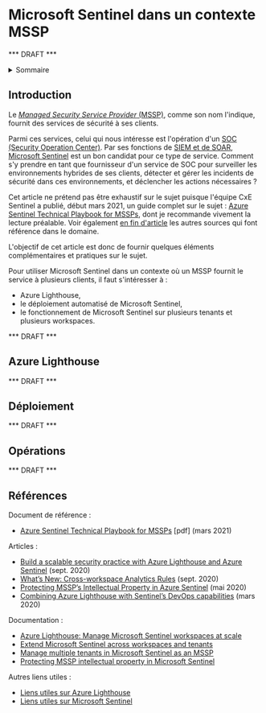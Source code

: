 # Microsoft Sentinel dans un contexte MSSP

*** DRAFT ***

<details><summary>Sommaire</summary>

* [Introduction](#intro)
* [Azure Lighthouse](#lighthouse)
* [Déploiement](#deployment)
* [Opérations](#operations)
* [Références](#references)

</details>

<a name="intro"></a>

## Introduction
Le [_Managed Security Service Provider_ (MSSP)](https://en.wikipedia.org/wiki/Managed_security_service), comme son nom l'indique, fournit des services de sécurité à ses clients.

Parmi ces services, celui qui nous intéresse est l'opération d'un [SOC (Security Operation Center)](https://en.wikipedia.org/wiki/Information_security_operations_center). Par ses fonctions de [SIEM et de SOAR](https://docs.microsoft.com/en-us/azure/sentinel/overview), [Microsoft Sentinel](https://azure.microsoft.com/services/azure-sentinel) est un bon candidat pour ce type de service. Comment s'y prendre en tant que fournisseur d'un service de SOC pour surveiller les environnements hybrides de ses clients, détecter et gérer les incidents de sécurité dans ces environnements, et déclencher les actions nécessaires ?

Cet article ne prétend pas être exhaustif sur le sujet puisque l'équipe CxE Sentinel a publié, début mars 2021, un guide complet sur le sujet : [Azure Sentinel Technical Playbook for MSSPs](https://aka.ms/azsentinelmssp), dont je recommande vivement la lecture préalable. Voir également [en fin d'article](#references) les autres sources qui font référence dans le domaine.

L'objectif de cet article est donc de fournir quelques éléments complémentaires et pratiques sur le sujet.

Pour utiliser Microsoft Sentinel dans un contexte où un MSSP fournit le service à plusieurs clients, il faut s'intéresser à :

 - Azure Lighthouse,
 - le déploiement automatisé de Microsoft Sentinel,
 - le fonctionnement de Microsoft Sentinel sur plusieurs tenants et plusieurs workspaces.

*** DRAFT ***

<a name="lighthouse"></a>

## Azure Lighthouse
*** DRAFT ***

<!--
Offres et délégations
Permissions nécessaires pour Sentinel
Exemple :
- Reader
- Microsoft Sentinel Contributor
- Log Analytics Reader

Cas particulier du CSP : comment donner au client des permissions pour qu'il puisse accéder aux données de Sentinel.
-->

<a name="deployment"></a>

## Déploiement
*** DRAFT ***

<!--
Automatisation du déploiement de Sentinel vers l'abonnement Azure du client
- Onboarding
- règles de détection
- requêtes de hunting
- playbooks
- workbooks
- connecteurs

PowerShell  
API  
ARM / Bicep

DevOps / CI/CD  
Azure DevOps / GitHub Actions
-->

<a name="operations"></a>

## Opérations
*** DRAFT ***

<!--
Ecrire des requêtes KQL multi-workspaces (à distance)  
Exemples CEF  
Utilisation de workspace()  
Utilisation de fonctions

Comment travailler depuis le workspace centralisé du MSSP  
Workbooks à distance  
Règles de détection à distance  
Règles avec requête planifiée

Autres règles  
Règles Fusion, Microsoft Security, ML Behavior Analytics  
La règle doit être dans le même workspace que les données  
Mais on peut attacher des actions (playbooks) dans un autre workspace (celui du MSSP)

=> Scripting de la mise en place des règles dans le workspace du client, avec Lighthouse.

-->

<a name="references"></a>

## Références

Document de référence :
- [Azure Sentinel Technical Playbook for MSSPs](https://aka.ms/azsentinelmssp) [pdf] (mars 2021)

Articles :
- [Build a scalable security practice with Azure Lighthouse and Azure Sentinel](https://azure.microsoft.com/en-us/blog/build-a-scalable-security-practice-with-azure-lighthouse-and-azure-sentinel/) (sept. 2020)
- [What’s New: Cross-workspace Analytics Rules](https://techcommunity.microsoft.com/t5/azure-sentinel/what-s-new-cross-workspace-analytics-rules/ba-p/1664211) (sept. 2020)
- [Protecting MSSP’s Intellectual Property in Azure Sentinel](https://techcommunity.microsoft.com/t5/azure-sentinel/protecting-mssp-s-intellectual-property-in-azure-sentinel/ba-p/1420941) (mai 2020)
- [Combining Azure Lighthouse with Sentinel’s DevOps capabilities](https://techcommunity.microsoft.com/t5/azure-sentinel/combining-azure-lighthouse-with-sentinel-s-devops-capabilities/ba-p/1210966) (mars 2020)

Documentation :
- [Azure Lighthouse: Manage Microsoft Sentinel workspaces at scale](https://docs.microsoft.com/en-us/azure/lighthouse/how-to/manage-sentinel-workspaces)
- [Extend Microsoft Sentinel across workspaces and tenants](https://docs.microsoft.com/en-us/azure/sentinel/extend-sentinel-across-workspaces-tenants)
- [Manage multiple tenants in Microsoft Sentinel as an MSSP](https://docs.microsoft.com/en-us/azure/sentinel/multiple-tenants-service-providers)
- [Protecting MSSP intellectual property in Microsoft Sentinel](https://docs.microsoft.com/en-us/azure/sentinel/mssp-protect-intellectual-property)

Autres liens utiles :
 - [Liens utiles sur Azure Lighthouse](https://aka.ms/lighthouse-links)
 - [Liens utiles sur Microsoft Sentinel](https://aka.ms/sentinel-links)

